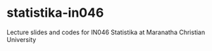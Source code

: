 # statistika-in046
Lecture slides and codes for IN046 Statistika at Maranatha Christian University 
